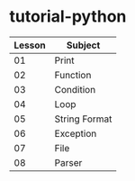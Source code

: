 # tutorial-python

Lesson | Subject
--- | ---
01 | Print
02 | Function
03 | Condition
04 | Loop
05 | String Format
06 | Exception
07 | File
08 | Parser
